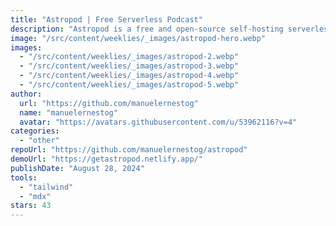 ```yaml
---
title: "Astropod | Free Serverless Podcast"
description: "Astropod is a free and open-source self-hosting serverless podcast solution."
image: "/src/content/weeklies/_images/astropod-hero.webp"
images:
  - "/src/content/weeklies/_images/astropod-2.webp"
  - "/src/content/weeklies/_images/astropod-3.webp"
  - "/src/content/weeklies/_images/astropod-4.webp"
  - "/src/content/weeklies/_images/astropod-5.webp"
author:
  url: "https://github.com/manuelernestog"
  name: "manuelernestog"
  avatar: "https://avatars.githubusercontent.com/u/53962116?v=4"
categories:
  - "other"
repoUrl: "https://github.com/manuelernestog/astropod"
demoUrl: "https://getastropod.netlify.app/"
publishDate: "August 28, 2024"
tools:
  - "tailwind"
  - "mdx"
stars: 43
---
```


